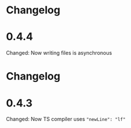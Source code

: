 # Changelog

# 0.4.4

Changed: Now writing files is asynchronous

# Changelog

# 0.4.3

Changed: Now TS compiler uses `"newLine": "lf"`